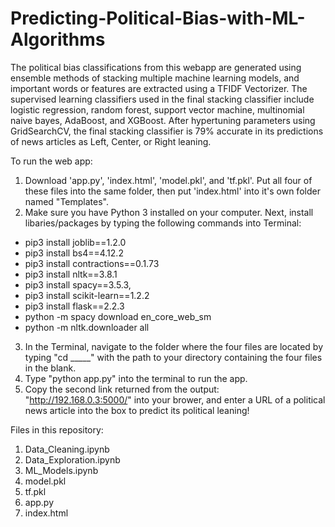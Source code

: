# Predicting-Political-Bias-with-ML-Algorithms

The political bias classifications from this webapp are generated using ensemble methods of stacking multiple machine learning models, and important words or features are extracted using a TFIDF Vectorizer. The supervised learning classifiers used in the final stacking classifier include logistic regression, random forest, support vector machine, multinomial naive bayes, AdaBoost, and XGBoost. After hypertuning parameters using GridSearchCV, the final stacking classifier is 79% accurate in its predictions of news articles as Left, Center, or Right leaning.


To run the web app:
1. Download 'app.py', 'index.html', 'model.pkl', and 'tf.pkl'. Put all four of these files into the same folder, then put 'index.html' into it's own folder named "Templates". 
2. Make sure you have Python 3 installed on your computer. Next, install libaries/packages by typing the following commands into Terminal:
* pip3 install joblib==1.2.0
* pip3 install bs4==4.12.2
* pip3 install contractions==0.1.73
* pip3 install nltk==3.8.1
* pip3 install spacy==3.5.3,
* pip3 install scikit-learn==1.2.2
* pip3 install flask==2.2.3
* python -m spacy download en_core_web_sm
* python -m nltk.downloader all
3. In the Terminal, navigate to the folder where the four files are located by typing "cd _____" with the path to your directory containing the four files in the blank.
4. Type "python app.py" into the terminal to run the app.
5. Copy the second link returned from the output: "http://192.168.0.3:5000/" into your brower, and enter a URL of a political news article into the box to predict its political leaning!


Files in this repository:
1. Data_Cleaning.ipynb
2. Data_Exploration.ipynb
3. ML_Models.ipynb
4. model.pkl
5. tf.pkl
6. app.py
7. index.html
